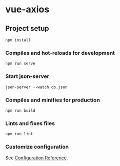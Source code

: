 # vue-axios

## Project setup
```
npm install
```

### Compiles and hot-reloads for development
```
npm run serve
```

### Start json-server
```
json-server --watch db.json
```

### Compiles and minifies for production
```
npm run build
```

### Lints and fixes files
```
npm run lint
```

### Customize configuration
See [Configuration Reference](https://cli.vuejs.org/config/).
